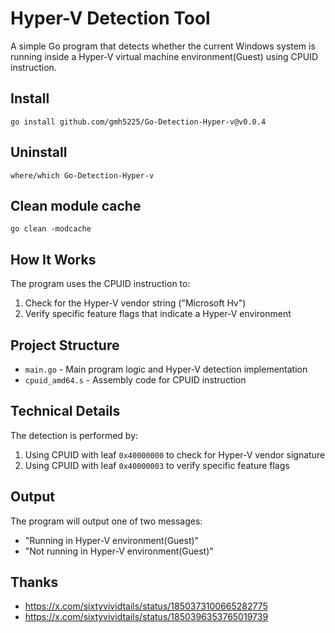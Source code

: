 # Hyper-V Detection Tool

A simple Go program that detects whether the current Windows system is running inside a Hyper-V virtual machine environment(Guest) using CPUID instruction.

## Install
``
go install github.com/gmh5225/Go-Detection-Hyper-v@v0.0.4
``

## Uninstall
``
where/which Go-Detection-Hyper-v
``

## Clean module cache
``
go clean -modcache
``

## How It Works

The program uses the CPUID instruction to:
1. Check for the Hyper-V vendor string ("Microsoft Hv")
2. Verify specific feature flags that indicate a Hyper-V environment

## Project Structure

- `main.go` - Main program logic and Hyper-V detection implementation
- `cpuid_amd64.s` - Assembly code for CPUID instruction

## Technical Details

The detection is performed by:
1. Using CPUID with leaf `0x40000000` to check for Hyper-V vendor signature
2. Using CPUID with leaf `0x40000003` to verify specific feature flags

## Output

The program will output one of two messages:
- "Running in Hyper-V environment(Guest)"
- "Not running in Hyper-V environment(Guest)"

## Thanks
- https://x.com/sixtyvividtails/status/1850373100665282775
- https://x.com/sixtyvividtails/status/1850396353765019739

